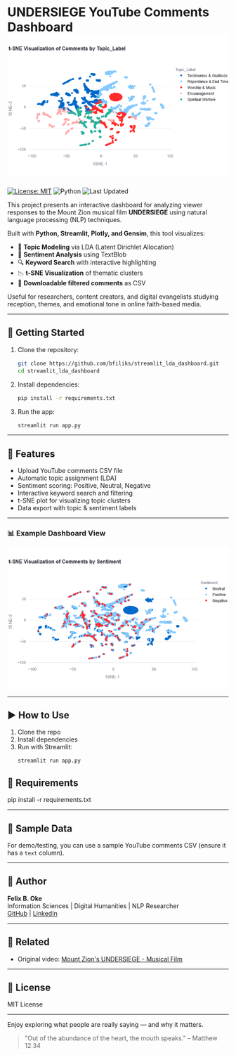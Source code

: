 # UNDERSIEGE YouTube Comments Dashboard ![Dashboard Screenshot](newplot(9).png)
[![License: MIT](https://img.shields.io/badge/License-MIT-yellow.svg)](LICENSE)
![Python](https://img.shields.io/badge/python-3.9+-blue.svg)
![Last Updated](https://img.shields.io/badge/last%20updated-July%2025,%202025-brightgreen)

This project presents an interactive dashboard for analyzing viewer responses to the Mount Zion musical film **UNDERSIEGE** using natural language processing (NLP) techniques.

Built with **Python, Streamlit, Plotly, and Gensim**, this tool visualizes:

- 🎯 **Topic Modeling** via LDA (Latent Dirichlet Allocation)
- 💬 **Sentiment Analysis** using TextBlob
- 🔍 **Keyword Search** with interactive highlighting
- 📉 **t-SNE Visualization** of thematic clusters
- 📁 **Downloadable filtered comments** as CSV

Useful for researchers, content creators, and digital evangelists studying reception, themes, and emotional tone in online faith-based media.

---

## 🚀 Getting Started

1. Clone the repository:
   ```bash
   git clone https://github.com/bfiliks/streamlit_lda_dashboard.git
   cd streamlit_lda_dashboard
   ```

2. Install dependencies:
   ```bash
   pip install -r requirements.txt
   ```

3. Run the app:
   ```bash
   streamlit run app.py
   ```
---

## 🧠 Features

- Upload YouTube comments CSV file
- Automatic topic assignment (LDA)
- Sentiment scoring: Positive, Neutral, Negative
- Interactive keyword search and filtering
- t-SNE plot for visualizing topic clusters
- Data export with topic & sentiment labels

---

### 📊 Example Dashboard View

![Dashboard Screenshot](newplot(8).png)

---

## ▶️ How to Use

1. Clone the repo
2. Install dependencies
3. Run with Streamlit:
   ```bash
   streamlit run app.py

## 🧰 Requirements
pip install -r requirements.txt

---

## 📎 Sample Data
For demo/testing, you can use a sample YouTube comments CSV (ensure it has a `text` column).

---
## 👤 Author
**Felix B. Oke**  
Information Sciences | Digital Humanities | NLP Researcher  
[GitHub](https://github.com/bfiliks) | [LinkedIn](https://www.linkedin.com/in/felix-oke-60294236/)

---

## 🔗 Related
- Original video: [Mount Zion's UNDERSIEGE - Musical Film](https://www.youtube.com/watch?v=11FQQv81hDw)

---

## 📄 License
MIT License

---

Enjoy exploring what people are really saying — and why it matters.

> "Out of the abundance of the heart, the mouth speaks." – Matthew 12:34